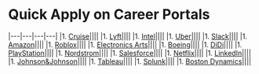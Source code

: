 # Quick Apply on Career Portals 

|---|---|---|---|
|1. [Cruise](https://www.getcruise.com/careers/)||||
|1. [Lyft](https://www.lyft.com/careers)||||
|1. [Intel](https://jobs.intel.com/)||||
|1. [Uber](https://www.uber.com/us/en/careers/)||||
|1. [Slack](https://slack.com/careers)||||
|1. [Amazon](https://www.amazon.jobs/en)||||
|1. [Roblox](https://corp.roblox.com/careers/)||||
|1. [Electronics Arts](https://www.ea.com/careers)||||
|1. [Boeing](https://jobs.boeing.com/)||||
|1. [DiDi](https://boards.greenhouse.io/didi)||||
|1. [PlayStation](https://www.playstation.com/en-us/corporate/about/careers/)||||
|1. [Nordstrom](https://careers.nordstrom.com/)||||
|1. [Salesforce](https://www.salesforce.com/company/careers/)||||
|1. [Netflix](https://jobs.netflix.com/)||||
|1. [LinkedIn](https://careers.linkedin.com/)||||
|1. [Johnson&Johnson](http://www.jnj.ch/en/careers.html)||||
|1. [Tableau](https://www.tableau.com/about/careers)||||
|1. [Splunk](https://www.splunk.com/en_us/careers/search-jobs.html)||||
|1. [Boston Dynamics](https://www.bostondynamics.com/careers)||||

